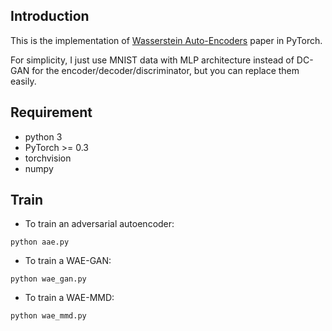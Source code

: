 ## Introduction
This is the implementation of [Wasserstein Auto-Encoders](https://arxiv.org/abs/1711.01558) paper in PyTorch.

For simplicity, I just use MNIST data with MLP architecture instead of DC-GAN for the encoder/decoder/discriminator, but you can replace them easily.

## Requirement
* python 3
* PyTorch >= 0.3
* torchvision
* numpy

## Train
* To train an adversarial autoencoder:
```
python aae.py
```
* To train a WAE-GAN:
```
python wae_gan.py
```
* To train a WAE-MMD:
```
python wae_mmd.py
```
